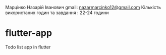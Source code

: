   Марцінко Назарій Іванович
  gmail: nazarmarcinko12@gmail.com
  Кількість використаних годин та завдання : 22-24 години
  # flutter-app
  Todo list app in flutter
